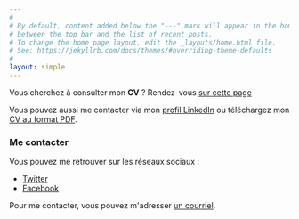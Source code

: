 ```yaml
---
#
# By default, content added below the "---" mark will appear in the home page
# between the top bar and the list of recent posts.
# To change the home page layout, edit the _layouts/home.html file.
# See: https://jekyllrb.com/docs/themes/#overriding-theme-defaults
#
layout: simple
---
```


Vous cherchez à consulter mon **CV** ?
Rendez-vous [sur cette page](https://www.portet.org/resume) 
 
Vous pouvez aussi me contacter via mon [profil LinkedIn](https://linkedin.portet.org) ou téléchargez mon <a href="https://resume.portet.org" target="_blank">CV au format PDF</a>.

### Me contacter

Vous pouvez me retrouver sur les réseaux sociaux : 
  - [Twitter](https://twitter.portet.org)
  - [Facebook](https://facebook.portet.org)

Pour me contacter, vous pouvez m'adresser <a href="mailto:cyril@portet.org?subject=Contact depuis www.portet.org">un courriel</a>.

